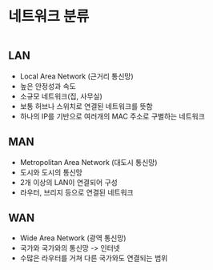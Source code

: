 # 네트워크 분류

```table-of-contents
```

##  LAN

- Local Area Network (근거리 통신망)
- 높은 안정성과 속도
- 소규모 네트워크(집, 사무실)
- 보통 허브나 스위치로 연결된 네트워크를 뜻함
- 하나의 IP를 기반으로 여러개의 MAC 주소로 구별하는 네트워크


## MAN

- Metropolitan Area Network (대도시 통신망)
- 도시와 도시의 통신망
- 2개 이상의 LAN이 연결되어 구성
- 라우터, 브리지 등으로 연결된 네트워크


## WAN

- Wide Area Network (광역 통신망)
- 국가와 국가와의 통신망 -> 인터넷
- 수많은 라우터를 거쳐 다른 국가와도 연결되는 범위


